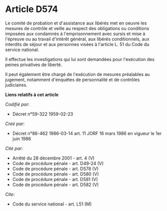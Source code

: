 # Article D574

Le comité de probation et d'assistance aux libérés met en oeuvre les mesures de contrôle et veille au respect des obligations
ou conditions imposées aux condamnés à l'emprisonnement avec sursis et mise à l'épreuve ou au travail d'intérêt général, aux
libérés conditionnels, aux interdits de séjour et aux personnes visées à l'article L. 51 du Code du service national.

Il effectue les investigations qui lui sont demandées pour l'exécution des peines privatives de liberté.

Il peut également être chargé de l'exécution de mesures préalables au jugement, notamment d'enquêtes de personnalité et de
contrôles judiciaires.

**Liens relatifs à cet article**

_Codifié par_:

  - Décret n°59-322 1959-02-23

_Créé par_:

  - Décret n°86-462 1986-03-14 art. 11 JORF 16 mars 1986 en vigueur le 1er juin 1986

_Cité par_:

  - Arrêté du 28 décembre 2001 - art. 4 (V)
  - Code de procédure pénale - art. D49-24 (V)
  - Code de procédure pénale - art. D578 (V)
  - Code de procédure pénale - art. D580 (V)
  - Code de procédure pénale - art. D581 (V)
  - Code de procédure pénale - art. D582 (V)

_Cite_:

  - Code du service national - art. L51 (M)
